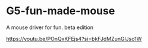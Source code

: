 # G5-fun-made-mouse
A mouse driver for fun. beta edition


https://youtu.be/POnQxKFEjs4?si=bkFJdMZunGlJso1W
